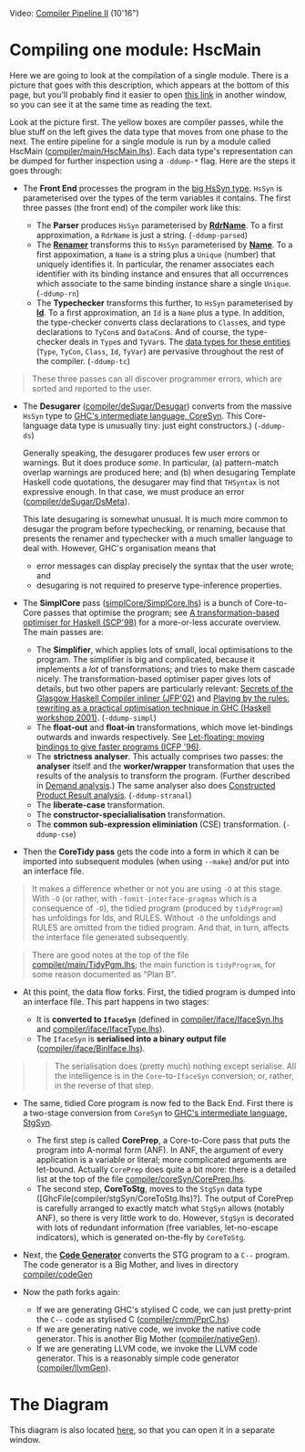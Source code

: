 
Video: [ Compiler Pipeline II](http://video.google.com/videoplay?docid=5254545394467397086) (10'16")

# Compiling one module: HscMain


Here we are going to look at the compilation of a single module.
There is a picture that goes with this description, which appears at the bottom of this page, but you'll probably find it easier to open [this link](commentary/compiler/hsc-pipe) in another window, so you can see it at the same time as reading the text.


Look at the picture first.  The yellow boxes are compiler passes, while the blue stuff on the left gives the data type that moves from one phase to the next.  The entire pipeline for a single module is run by a module called HscMain ([compiler/main/HscMain.lhs](/trac/ghc/browser/ghc/compiler/main/HscMain.lhs)).  Each data type's representation can be dumped for further inspection using a `-ddump-*` flag.  Here are the steps it goes through:

- The **Front End** processes the program in the [big HsSyn type](commentary/compiler/hs-syn-type). `HsSyn` is parameterised over the types of the term variables it contains.  The first three passes (the front end) of the compiler work like this:

  - The **Parser** produces `HsSyn` parameterised by **[RdrName](commentary/compiler/rdr-name-type)**.  To a first approximation, a `RdrName` is just a string. (`-ddump-parsed`) 
  - The **[Renamer](commentary/compiler/renamer)** transforms this to `HsSyn` parameterised by **[Name](commentary/compiler/name-type)**.  To a first appoximation, a `Name` is a string plus a `Unique` (number) that uniquely identifies it.  In particular, the renamer associates each identifier with its binding instance and ensures that all occurrences which associate to the same binding instance share a single `Unique`. (`-ddump-rn`)  
  - The **Typechecker** transforms this further, to `HsSyn` parameterised by **[Id](commentary/compiler/entity-types)**.  To a first approximation, an `Id` is a `Name` plus a type. In addition, the type-checker converts class declarations to `Class`es, and type declarations to `TyCon`s and `DataCon`s.  And of course, the type-checker deals in `Type`s and `TyVar`s. The [data types for these entities](commentary/compiler/entity-types) (`Type`, `TyCon`, `Class`, `Id`, `TyVar`) are pervasive throughout the rest of the compiler. (`-ddump-tc`)

>
> These three passes can all discover programmer errors, which are sorted and reported to the user.

- The **Desugarer** ([compiler/deSugar/Desugar](/trac/ghc/browser/ghc/compiler/deSugar/Desugar)) converts from the massive `HsSyn` type to [GHC's intermediate language, CoreSyn](commentary/compiler/core-syn-type).  This Core-language data type is unusually tiny: just eight constructors.) (`-ddump-ds`)

  Generally speaking, the desugarer produces few user errors or warnings. But it does produce *some*.  In particular, (a) pattern-match overlap warnings are produced here; and (b) when desugaring Template Haskell code quotations, the desugarer may find that `THSyntax` is not expressive enough.  In that case, we must produce an error ([compiler/deSugar/DsMeta](/trac/ghc/browser/ghc/compiler/deSugar/DsMeta)).

  This late desugaring is somewhat unusual.  It is much more common to desugar the program before typechecking, or renaming, because that presents the renamer and typechecker with a much smaller language to deal with.  However, GHC's organisation means that

  - error messages can display precisely the syntax that the user wrote; and 
  - desugaring is not required to preserve type-inference properties.

- The **SimplCore** pass ([simplCore/SimplCore.lhs](/trac/ghc/browser/ghc/simplCore/SimplCore.lhs)) is a bunch of Core-to-Core passes that optimise the program; see [ A transformation-based optimiser for Haskell (SCP'98)](http://research.microsoft.com/%7Esimonpj/Papers/comp-by-trans-scp.ps.gz) for a more-or-less accurate overview.  The main passes are:

  - The **Simplifier**, which applies lots of small, local optimisations to the program.  The simplifier is big and complicated, because it implements a *lot* of transformations; and tries to make them cascade nicely.  The transformation-based optimiser paper gives lots of details, but two other papers are particularly relevant: [ Secrets of the Glasgow Haskell Compiler inliner (JFP'02)](http://research.microsoft.com/%7Esimonpj/Papers/inlining/index.htm) and [ Playing by the rules: rewriting as a practical optimisation technique in GHC (Haskell workshop 2001)](http://research.microsoft.com/%7Esimonpj/Papers/rules.htm).  (`-ddump-simpl`)
  - The **float-out** and **float-in** transformations, which move let-bindings outwards and inwards respectively.  See [ Let-floating: moving bindings to give faster programs (ICFP '96)](http://research.microsoft.com/%7Esimonpj/papers/float.ps.gz).
  - The **strictness analyser**.  This actually comprises two passes: the **analyser** itself and the **worker/wrapper** transformation that uses the results of the analysis to transform the program. (Further described in [Demand analysis](commentary/compiler/strictness-analysis).) The same analyser also does [ Constructed Product Result analysis](http://research.microsoft.com/%7Esimonpj/Papers/cpr/index.htm). (`-ddump-stranal`)
  - The **liberate-case** transformation.
  - The **constructor-specialialisation** transformation.
  - The **common sub-expression eliminiation** (CSE) transformation. (`-ddump-cse`)

- Then the **CoreTidy pass** gets the code into a form in which it can be imported into subsequent modules (when using `--make`) and/or put into an interface file.  

>
> It makes a difference whether or not you are using `-O` at this stage.  With `-O` (or rather, with `-fomit-interface-pragmas` which is a consequence of `-O`), the tidied program (produced by `tidyProgram`) has unfoldings for Ids, and RULES.  Without `-O` the unfoldings and RULES are omitted from the tidied program.  And that, in turn, affects the interface file generated subsequently.

>
> There are good notes at the top of the file [compiler/main/TidyPgm.lhs](/trac/ghc/browser/ghc/compiler/main/TidyPgm.lhs); the main function is `tidyProgram`, for some reason documented as "Plan B".

- At this point, the data flow forks.  First, the tidied program is dumped into an interface file.  This part happens in two stages:

  - It is **converted to `IfaceSyn`** (defined in [compiler/iface/IfaceSyn.lhs](/trac/ghc/browser/ghc/compiler/iface/IfaceSyn.lhs) and [compiler/iface/IfaceType.lhs](/trac/ghc/browser/ghc/compiler/iface/IfaceType.lhs)).
  - The `IfaceSyn` is **serialised into a binary output file** ([compiler/iface/BinIface.lhs](/trac/ghc/browser/ghc/compiler/iface/BinIface.lhs)).

> >
> > The serialisation does (pretty much) nothing except serialise.  All the intelligence is in the `Core`-to-`IfaceSyn` conversion; or, rather, in the reverse of that step.

- The same, tidied Core program is now fed to the Back End.  First there is a two-stage conversion from `CoreSyn` to [GHC's intermediate language, StgSyn](commentary/compiler/stg-syn-type).

  - The first step is called **CorePrep**, a Core-to-Core pass that puts the program into A-normal form (ANF).  In ANF, the argument of every application is a variable or literal; more complicated arguments are let-bound.  Actually `CorePrep` does quite a bit more: there is a detailed list at the top of the file [compiler/coreSyn/CorePrep.lhs](/trac/ghc/browser/ghc/compiler/coreSyn/CorePrep.lhs).
  - The second step, **CoreToStg**, moves to the `StgSyn` data type (\[GhcFile(compiler/stgSyn/CoreToStg.lhs)?\].  The output of CorePrep is carefully arranged to exactly match what `StgSyn` allows (notably ANF), so there is very little work to do. However, `StgSyn` is decorated with lots of redundant information (free variables, let-no-escape indicators), which is generated on-the-fly by `CoreToStg`.

- Next, the **[Code Generator](commentary/compiler/code-gen)** converts the STG program to a `C--` program.  The code generator is a Big Mother, and lives in directory [compiler/codeGen](/trac/ghc/browser/ghc/compiler/codeGen)

- Now the path forks again:

  - If we are generating GHC's stylised C code, we can just pretty-print the `C--` code as stylised C ([compiler/cmm/PprC.hs](/trac/ghc/browser/ghc/compiler/cmm/PprC.hs))
  - If we are generating native code, we invoke the native code generator.  This is another Big Mother ([compiler/nativeGen](/trac/ghc/browser/ghc/compiler/nativeGen)).
  - If we are generating LLVM code, we invoke the LLVM code generator. This is a reasonably simple code generator ([compiler/llvmGen](/trac/ghc/browser/ghc/compiler/llvmGen)).

# The Diagram


This diagram is also located [here](commentary/compiler/hsc-pipe), so that you can open it in a separate window.

[](/trac/ghc/attachment/wiki/Commentary/Compiler/HscPipe/HscPipe2.png)